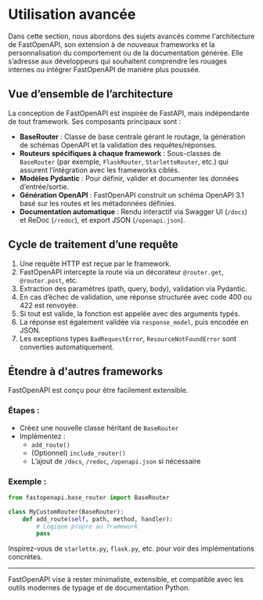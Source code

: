 # Utilisation avancée

Dans cette section, nous abordons des sujets avancés comme l'architecture de FastOpenAPI, son extension à de nouveaux frameworks et la personnalisation du comportement ou de la documentation générée. Elle s’adresse aux développeurs qui souhaitent comprendre les rouages internes ou intégrer FastOpenAPI de manière plus poussée.

## Vue d’ensemble de l’architecture

La conception de FastOpenAPI est inspirée de FastAPI, mais indépendante de tout framework. Ses composants principaux sont :

- **BaseRouter** : Classe de base centrale gérant le routage, la génération de schémas OpenAPI et la validation des requêtes/réponses.
- **Routeurs spécifiques à chaque framework** : Sous-classes de `BaseRouter` (par exemple, `FlaskRouter`, `StarletteRouter`, etc.) qui assurent l’intégration avec les frameworks ciblés.
- **Modèles Pydantic** : Pour définir, valider et documenter les données d’entrée/sortie.
- **Génération OpenAPI** : FastOpenAPI construit un schéma OpenAPI 3.1 basé sur les routes et les métadonnées définies.
- **Documentation automatique** : Rendu interactif via Swagger UI (`/docs`) et ReDoc (`/redoc`), et export JSON (`/openapi.json`).

## Cycle de traitement d’une requête

1. Une requête HTTP est reçue par le framework.
2. FastOpenAPI intercepte la route via un décorateur `@router.get`, `@router.post`, etc.
3. Extraction des paramètres (path, query, body), validation via Pydantic.
4. En cas d’échec de validation, une réponse structurée avec code 400 ou 422 est renvoyée.
5. Si tout est valide, la fonction est appelée avec des arguments typés.
6. La réponse est également validée via `response_model`, puis encodée en JSON.
7. Les exceptions types `BadRequestError`, `ResourceNotFoundError` sont converties automatiquement.

## Étendre à d'autres frameworks

FastOpenAPI est conçu pour être facilement extensible.

### Étapes :

- Créez une nouvelle classe héritant de `BaseRouter`
- Implémentez :
  - `add_route()`
  - (Optionnel) `include_router()`
  - L’ajout de `/docs`, `/redoc`, `/openapi.json` si nécessaire

### Exemple :

```python
from fastopenapi.base_router import BaseRouter

class MyCustomRouter(BaseRouter):
    def add_route(self, path, method, handler):
        # Logique propre au framework
        pass
```

Inspirez-vous de `starlette.py`, `flask.py`, etc. pour voir des implémentations concrètes.

---

FastOpenAPI vise à rester minimaliste, extensible, et compatible avec les outils modernes de typage et de documentation Python.
